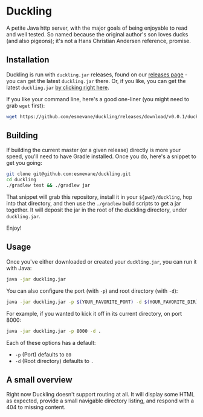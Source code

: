 # Duckling

A petite Java http server, with the major goals of being enjoyable to read and well tested.  So named because the original author's son loves ducks (and also pigeons); it's not a Hans Christian Andersen reference, promise.

## Installation

Duckling is run with `duckling.jar` releases, found on our [releases page](https://github.com/esmevane/duckling/releases) - you can get the latest `duckling.jar` there.  Or, if you like, you can get the latest `duckling.jar` [by clicking right here](https://github.com/esmevane/duckling/releases/download/v0.0.1/duckling.jar).

If you like your command line, here's a good one-liner (you might need to grab `wget` first):

```bash
wget https://github.com/esmevane/duckling/releases/download/v0.0.1/duckling.jar
```

## Building

If building the current master (or a given release) directly is more your speed, you'll need to have Gradle installed.  Once you do, here's a snippet to get you going:

```bash
git clone git@github.com:esmevane/duckling.git
cd duckling
./gradlew test && ./gradlew jar
```

That snippet will grab this repository, install it in your `${pwd}/duckling`, hop into that directory, and then use the `./gradlew` build scripts to get a jar together.  It will deposit the jar in the root of the duckling directory, under `duckling.jar`.

Enjoy!

## Usage

Once you've either downloaded or created your `duckling.jar`, you can run it with Java:

```bash
java -jar duckling.jar
```

You can also configure the port (with `-p`) and root directory (with
`-d`):

```bash
java -jar duckling.jar -p $(YOUR_FAVORITE_PORT) -d $(YOUR_FAVORITE_DIR)
```

For example, if you wanted to kick it off in its current directory, on port 8000:

```bash
java -jar duckling.jar -p 8000 -d .
```

Each of these options has a default:

* `-p` (Port) defaults to `80`
* `-d` (Root directory) defaults to `.`

## A small overview

Right now Duckling doesn't support routing at all.  It will display some HTML as expected, provide a small navigable directory listing, and respond with a 404 to missing content.
